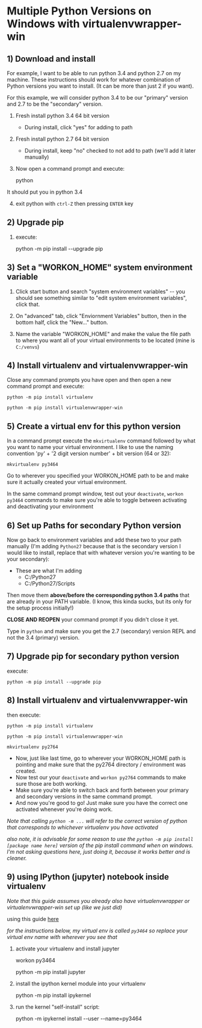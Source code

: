 
# Multiple Python Versions on Windows with virtualenvwrapper-win

## 1) Download and install

For example, I want to be able to run python 3.4 and python 2.7 on my machine. 
These instructions should work for whatever combination of Python versions 
you want to install. (It can be more than just 2 if you want).

For this example, we will consider python 3.4 to be our "primary" version
and 2.7 to be the "secondary" version. 


1) Fresh install python 3.4 64 bit version
	- During install, click "yes" for adding to path

2) Fresh install python 2.7 64 bit version
	- During install, keep "no" checked to not add to path (we'll add it later manually)

3) Now open a command prompt and execute:

	python
	
It should put you in python 3.4

4) exit python with `ctrl-Z` then pressing `ENTER` key

## 2) Upgrade pip

1) execute:

	python -m pip install --upgrade pip


## 3) Set a "WORKON_HOME" system environment variable	

1) Click start button and search "system environment variables" -- you should see
something similar to "edit system environment variables", click that.

2) On "advanced" tab, click "Enviornment Variables" button, then in the bottom half, click the "New..." button.

3) Name the variable "WORKON_HOME" and make the value the file path to where you want all
of your virtual environments to be located (mine is `C:/venvs`) 


## 4) Install virtualenv and virtualenvwrapper-win

Close any command prompts you have open and then open a new command prompt and execute:

	python -m pip install virtualenv

	python -m pip install virtualenvwrapper-win

	
## 5) Create a virtual env for this python version	

In a command prompt execute the `mkvirtualenv` command followed by what you want to name your 
virtual environment. I like to use the naming convention 'py' + '2 digit 
version number' + bit version (64 or 32):

	mkvirtualenv py3464

Go to wherever you specified your WORKON_HOME path to be and make sure it actually created your virtual environment.

In the same command prompt window, test out your `deactivate`, `workon py3464` commands to make sure you're able to toggle between activating and deactivating your environment

## 6) Set up Paths for secondary Python version

Now go back to environment variables and add these two to your path manually (I'm adding `Python27` because that is the secondary version I would like to
install, replace that with whatever version you're wanting to be your secondary):

* These are what I'm adding 
	- C:/Python27
	- C:/Python27/Scripts

Then move them **above/before the corresponding python 3.4 paths** that are already in your PATH variable.
(I know, this kinda sucks, but its only for the setup process initially!)

**CLOSE AND REOPEN** your command prompt if you didn't close it yet. 

Type in `python` and make sure you get the 2.7 (secondary) version REPL and not the 3.4 (primary) version.

## 7) Upgrade pip for secondary python version

execute:

	python -m pip install --upgrade pip

## 8) Install virtualenv and virtualenvwrapper-win
	
then execute:

	python -m pip install virtualenv
 
	python -m pip install virtualenvwrapper-win

	mkvirtualenv py2764

	
* Now, just like last time, go to wherever your WORKON_HOME path is pointing and make sure that the py2764 directory / environment was created.
* Now test our your `deactivate` and `workon py2764` commands to make sure those are both working.
* Make sure you're able to switch back and forth between your primary and secondary versions in the same command prompt.
* And now you're good to go! Just make sure you have the correct one activated whenever you're doing work.

*Note that calling `python -m ...` will refer to the correct version of python that corresponds to whichever virtualenv you have activated*

*also note, it is advisable for some reason to use the `python -m pip install [package name here]` version of the pip install command when on windows. 
I'm not asking questions here, just doing it, because it works better and is cleaner.*

## 9) using IPython (jupyter) notebook inside virtualenv

*Note that this guide assumes you already also have virtualenvwrapper or virtualenvwrapper-win set up (like we just did)*

using this guide [here](http://help.pythonanywhere.com/pages/IPythonNotebookVirtualenvs)

*for the instructions below, my virtual env is called `py3464` so replace your virtual env name with wherever you see that*


1) activate your virtualenv and install jupyter

    
    workon py3464
    
	python -m pip install jupyter
    
	
2) install the ipython kernel module into your virtualenv


    python -m pip install ipykernel

	
3) run the kernel "self-install" script:


    python -m ipykernel install --user --name=py3464

	






